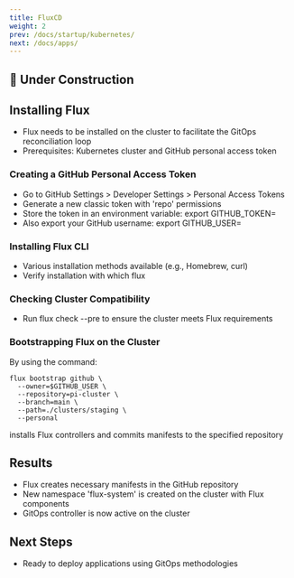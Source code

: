 ```yaml
---
title: FluxCD
weight: 2
prev: /docs/startup/kubernetes/
next: /docs/apps/
---
```


## 🚧 Under Construction

## Installing Flux

- Flux needs to be installed on the cluster to facilitate the GitOps reconciliation loop
- Prerequisites: Kubernetes cluster and GitHub personal access token

### Creating a GitHub Personal Access Token

- Go to GitHub Settings > Developer Settings > Personal Access Tokens
- Generate a new classic token with 'repo' permissions
- Store the token in an environment variable: export GITHUB_TOKEN=<your-token>
- Also export your GitHub username: export GITHUB_USER=<your-username>

### Installing Flux CLI

- Various installation methods available (e.g., Homebrew, curl)
- Verify installation with which flux

### Checking Cluster Compatibility

- Run flux check --pre to ensure the cluster meets Flux requirements

### Bootstrapping Flux on the Cluster

By using the command:

```shell
flux bootstrap github \
  --owner=$GITHUB_USER \
  --repository=pi-cluster \
  --branch=main \
  --path=./clusters/staging \
  --personal
```

installs Flux controllers and commits manifests to the specified repository

## Results

- Flux creates necessary manifests in the GitHub repository
- New namespace 'flux-system' is created on the cluster with Flux components
- GitOps controller is now active on the cluster

## Next Steps

- Ready to deploy applications using GitOps methodologies
